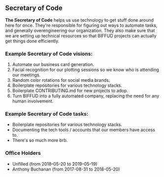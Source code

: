 ## Secretary of Code

**The Secretary of Code** helps us use technology to get stuff done around here for once.  They're responsible for figuring out ways to automate tasks, and generally overengineering our organization.  They also make sure that we are setting up technical resources so that BIFFUD projects can actually get things done efficiently.

### Example Secretary of Code visions:

1. Automate our business card generation.
2. Facial recognition for our plotting sessions so we know who is attending our meetings.
3. Random color rotations for social media brands.
4. Boilerplate repositories for various technology stacks.
5. Boilerplate CONTRIBUTING.md for new projects to adop.
6. Turn BIFFUD into a fully automated company, replacing the need for any human involvement.

### Example Secretary of Code tasks:
* Boilerplate repositories for various technology stacks.
* Documenting the tech tools / accounts that our members have access to.
* There's so much more brb.


### Office Holders

* Unfilled (from 2018-05-20 to 2019-05-19)
* Anthony Buchanan (from 2017-08-31 to 2018-05-20)
